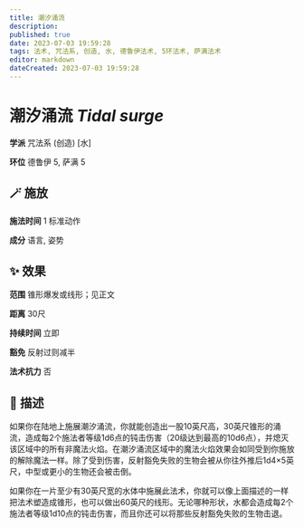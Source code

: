 ```yaml
---
title: 潮汐涌流
description: 
published: true
date: 2023-07-03 19:59:28
tags: 法术, 咒法系, 创造, 水, 德鲁伊法术, 5环法术, 萨满法术
editor: markdown
dateCreated: 2023-07-03 19:59:28
---
```


# **潮汐涌流** *Tidal surge*

**学派** 咒法系 (创造) \[水\] 

**环位** 德鲁伊 5, 萨满 5

## 🪄 施放

**施法时间** 1 标准动作

**成分** 语言, 姿势

## ✨ 效果  

**范围** 锥形爆发或线形；见正文

**距离** 30尺  

**持续时间** 立即 

**豁免** 反射过则减半

**法术抗力** 否

## 📖 描述

如果你在陆地上施展潮汐涌流，你就能创造出一股10英尺高，30英尺锥形的涌流，造成每2个施法者等级1d6点的钝击伤害（20级达到最高的10d6点），并熄灭该区域中的所有非魔法火焰。在潮汐涌流区域中的魔法火焰效果会如同受到你施放的解除魔法一样。除了受到伤害，反射豁免失败的生物会被从你往外推后1d4×5英尺，中型或更小的生物还会被击倒。

如果你在一片至少有30英尺宽的水体中施展此法术，你就可以像上面描述的一样把法术塑造成锥形，也可以做出60英尺的线形。无论哪种形状，水都会造成每2个施法者等级1d10点的钝击伤害，而且你还可以将那些反射豁免失败的生物击退。
    